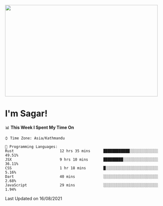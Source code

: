
<img src="https://media.giphy.com/media/3ornk57KwDXf81rjWM/giphy.gif" width="500" height="300" frameBorder="0" class="giphy-embed" allowFullScreen></img>

#   I'm Sagar!

<!--START_SECTION:waka-->
📊 **This Week I Spent My Time On** 

```text
⌚︎ Time Zone: Asia/Kathmandu

💬 Programming Languages: 
Rust                     12 hrs 35 mins      ████████████░░░░░░░░░░░░░   49.51% 
JSX                      9 hrs 10 mins       █████████░░░░░░░░░░░░░░░░   36.11% 
CSS                      1 hr 18 mins        █░░░░░░░░░░░░░░░░░░░░░░░░   5.16% 
Dart                     40 mins             ░░░░░░░░░░░░░░░░░░░░░░░░░   2.68% 
JavaScript               29 mins             ░░░░░░░░░░░░░░░░░░░░░░░░░   1.94%

```


 Last Updated on 16/08/2021
<!--END_SECTION:waka-->
